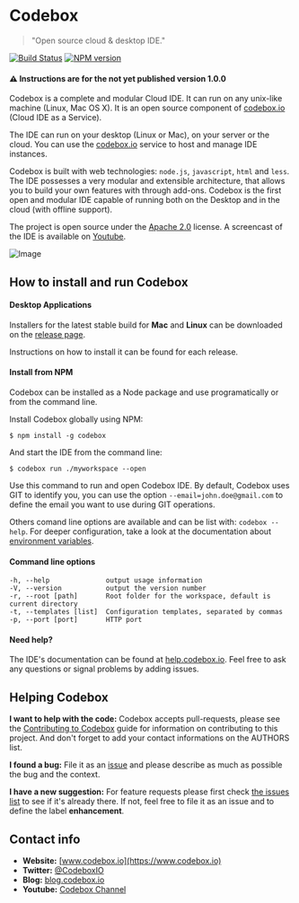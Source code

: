 # Codebox
> "Open source cloud & desktop IDE."

[![Build Status](https://travis-ci.org/CodeboxIDE/codebox.png?branch=master)](https://travis-ci.org/CodeboxIDE/codebox)
[![NPM version](https://badge.fury.io/js/codebox.svg)](http://badge.fury.io/js/codebox)

#### :warning: Instructions are for the not yet published version 1.0.0

Codebox is a complete and modular Cloud IDE. It can run on any unix-like machine (Linux, Mac OS X). It is an open source component of [codebox.io](https://www.codebox.io) (Cloud IDE as a Service).

The IDE can run on your desktop (Linux or Mac), on your server or the cloud. You can use the [codebox.io](https://www.codebox.io) service to host and manage IDE instances.

Codebox is built with web technologies: `node.js`, `javascript`, `html` and `less`. The IDE possesses a very modular and extensible architecture, that allows you to build your own features with through add-ons. Codebox is the first open and modular IDE capable of running both on the Desktop and in the cloud (with offline support).

The project is open source under the [Apache 2.0](https://github.com/FriendCode/codebox/blob/master/LICENSE) license.
A screencast of the IDE is available on [Youtube](https://www.youtube.com/watch?v=xvPEngyXA2A).

![Image](https://raw.github.com/FriendCode/codebox/master/screenshot.png)

## How to install and run Codebox

#### Desktop Applications

Installers for the latest stable build for **Mac** and **Linux** can be downloaded on the [release page](https://github.com/FriendCode/codebox/releases).

Instructions on how to install it can be found for each release.

#### Install from NPM

Codebox can be installed as a Node package and use programatically or from the command line.

Install Codebox globally using NPM:
```
$ npm install -g codebox
```

And start the IDE from the command line:
```
$ codebox run ./myworkspace --open
```

Use this command to run and open Codebox IDE. By default, Codebox uses GIT to identify you, you can use the option ```--email=john.doe@gmail.com``` to define the email you want to use during GIT operations.

Others comand line options are available and can be list with: ```codebox --help```. For deeper configuration, take a look at the documentation about [environment variables](http://help.codebox.io/ide/env.html).

#### Command line options

```
-h, --help              output usage information
-V, --version           output the version number
-r, --root [path]       Root folder for the workspace, default is current directory
-t, --templates [list]  Configuration templates, separated by commas
-p, --port [port]       HTTP port
```

#### Need help?

The IDE's documentation can be found at [help.codebox.io](http://help.codebox.io). Feel free to ask any questions or signal problems by adding issues.

## Helping Codebox

**I want to help with the code:** Codebox accepts pull-requests, please see the [Contributing to Codebox](https://github.com/FriendCode/codebox/blob/master/CONTRIBUTING.md) guide for information on contributing to this project. And don't forget to add your contact informations on the AUTHORS list.

**I found a bug:** File it as an [issue](https://github.com/FriendCode/codebox/issues) and please describe as much as possible the bug and the context.

**I have a new suggestion:** For feature requests please first check [the issues list](https://github.com/FriendCode/codebox/issues) to see if it's already there. If not, feel free to file it as an issue and to define the label **enhancement**.

## Contact info

* **Website:** [www.codebox.io](https://www.codebox.io)
* **Twitter:** [@CodeboxIO](https://twitter.com/CodeboxIO)
* **Blog:** [blog.codebox.io](http://blog.codebox.io)
* **Youtube:** [Codebox Channel](http://www.youtube.com/channel/UCWocQwS2VmDS3Ej0LQYWVIw)


